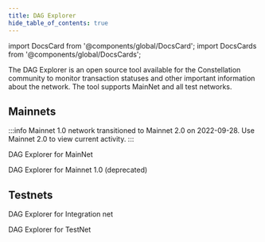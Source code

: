 ```yaml
---
title: DAG Explorer
hide_table_of_contents: true
---
```


import DocsCard from '@components/global/DocsCard';
import DocsCards from '@components/global/DocsCards';

<intro-end />

The DAG Explorer is an open source tool available for the Constellation community to monitor transaction statuses and other important information about the network. The tool supports MainNet and all test networks. 

## Mainnets

:::info
Mainnet 1.0 network transitioned to Mainnet 2.0 on 2022-09-28. Use Mainnet 2.0 to view current activity.
:::
  

<DocsCards> 
  <DocsCard header="MainNet 2.0" href="https://mainnet.dagexplorer.io" icon="/icons/icon-placeholder.png">
    <p>DAG Explorer for MainNet</p>
  </DocsCard>
  <DocsCard header="Mainnet 1.0" href="https://mainnet1.dagexplorer.io/" icon="/icons/icon-placeholder.png">
      <p>DAG Explorer for Mainnet 1.0 (deprecated)</p>
  </DocsCard>
</DocsCards> 

## Testnets

<DocsCards> 
  <DocsCard header="IntegrationNet" href="https://integrationnet.dagexplorer.io" icon="/icons/icon-placeholder.png">
      <p>DAG Explorer for Integration net</p>
  </DocsCard>
  <DocsCard header="TestNet" href="https://testnet.dagexplorer.io" icon="/icons/icon-placeholder.png">
      <p>DAG Explorer for TestNet</p>
  </DocsCard>
</DocsCards> 

